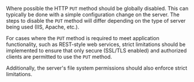 Where possible the HTTP `PUT` method should be globally disabled. This
can typically be done with a simple configuration change on the
server. The steps to disable the `PUT` method will differ depending on
the type of server being used (IIS, Apache, etc.).

For cases where the `PUT` method is required to meet application
functionality, such as REST-style web services, strict limitations
should be implemented to ensure that only secure (SSL/TLS enabled)
and authorized clients are permitted to use the `PUT` method.

Additionally, the server's file system permissions should also
enforce strict limitations.